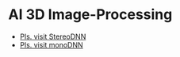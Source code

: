 # AI 3D Image-Processing<br>
- <a href="https://github.com/rkjin/BJNet">Pls. visit StereoDNN</a> <br>
- <a href="https://github.com/rkjin/MiDas">Pls. visit monoDNN</a> <br>
